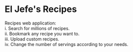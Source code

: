 # El Jefe's Recipes

Recipes web application:   
i.      Search for millions of recipes.   
ii.     Bookmark any recipe you want to.   
iii.    Upload custom recipes.   
iv.     Change the number of servings according to your needs.
